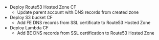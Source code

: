 - Deploy Route53 Hosted Zone CF
  - Update parent account with DNS records from created zone
- Deploy S3 bucket CF
  - Add FE DNS records from SSL certificate to Route53 Hosted Zone
- Deploy Lambda CF
  - Add BE DNS records from SSL certification to Route53 Hosted Zone 